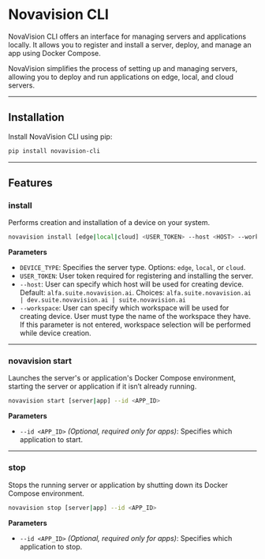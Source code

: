 # Novavision CLI

NovaVision CLI offers an interface for managing servers and applications locally. It allows you to register and install a server, deploy, and manage an app using Docker Compose.

NovaVision simplifies the process of setting up and managing servers, allowing you to deploy and run applications on edge, local, and cloud servers.

---

## Installation

Install NovaVision CLI using pip:

```bash
pip install novavision-cli
```

---

## Features

### **install**  
Performs creation and installation of a device on your system.

```bash
novavision install [edge|local|cloud] <USER_TOKEN> --host <HOST> --workspace <USER_WORKSPACE_NAME>
```

**Parameters**  
- `DEVICE_TYPE`: Specifies the server type. Options: `edge`, `local`, or `cloud`.  
- `USER_TOKEN`: User token required for registering and installing the server.
- `--host`: User can specify which host will be used for creating device. Default: `alfa.suite.novavision.ai`. Choices: `alfa.suite.novavision.ai | dev.suite.novavision.ai | suite.novavision.ai`
- `--workspace`: User can specify which workspace will be used for creating device. User must type the name of the workspace they have. If this parameter is not entered, workspace selection will be performed while device creation. 

---

### **novavision start**  
Launches the server's or application's Docker Compose environment, starting the server or application if it isn’t already running.

```bash
novavision start [server|app] --id <APP_ID>
```

**Parameters**  
- `--id <APP_ID>` *(Optional, required only for apps)*: Specifies which application to start.

---

### **stop**  
Stops the running server or application by shutting down its Docker Compose environment.

```bash
novavision stop [server|app] --id <APP_ID>
```

**Parameters**  
- `--id <APP_ID>` *(Optional, required only for apps)*: Specifies which application to stop.
